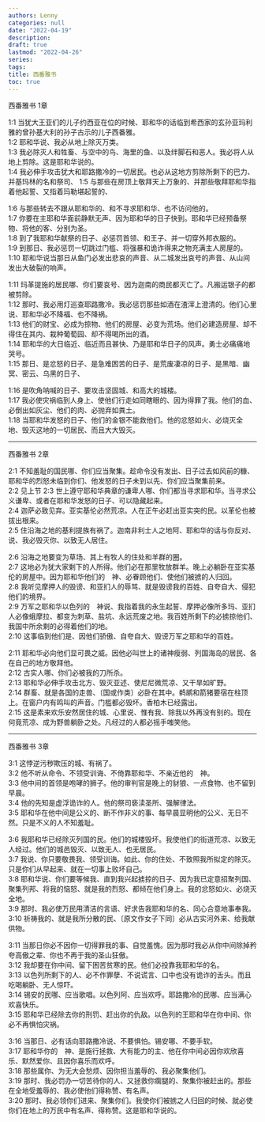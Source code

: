 ```yaml
---
authors: Lenny
categories: null
date: "2022-04-19"
description: 
draft: true
lastmod: "2022-04-26"
series:
tags: 
title: 西番雅书
toc: true
---
```


<!--more-->

西番雅书 1章  

1:1 当犹大王亚们的儿子约西亚在位的时候、耶和华的话临到希西家的玄孙亚玛利雅的曾孙基大利的孙子古示的儿子西番雅。  
1:2 耶和华说、我必从地上除灭万类。  
1:3 我必除灭人和牲畜、与空中的鸟、海里的鱼、以及绊脚石和恶人。我必将人从地上剪除。这是耶和华说的。  
1:4 我必伸手攻击犹大和耶路撒冷的一切居民。也必从这地方剪除所剩下的巴力、并基玛林的名和祭司、
1:5 与那些在房顶上敬拜天上万象的、并那些敬拜耶和华指着他起誓、又指着玛勒堪起誓的、

1:6 与那些转去不跟从耶和华的、和不寻求耶和华、也不访问他的。  
1:7 你要在主耶和华面前静默无声、因为耶和华的日子快到。耶和华已经预备祭物、将他的客、分别为圣。  
1:8 到了我耶和华献祭的日子、必惩罚首领、和王子、并一切穿外邦衣服的。  
1:9 到那日、我必惩罚一切跳过门槛、将强暴和诡诈得来之物充满主人房屋的。  
1:10 耶和华说当那日从鱼门必发出悲哀的声音、从二城发出哀号的声音、从山间发出大破裂的响声。  

1:11 玛革提施的居民哪、你们要哀号、因为迦南的商民都灭亡了。凡搬运银子的都被剪除。  
1:12 那时、我必用灯巡查耶路撒冷。我必惩罚那些如酒在渣滓上澄清的。他们心里说、耶和华必不降福、也不降祸。  
1:13 他们的财宝、必成为掠物、他们的房屋、必变为荒场。他们必建造房屋、却不得住在其内、栽种葡萄园、却不得喝所出的酒。  
1:14 耶和华的大日临近、临近而且甚快、乃是耶和华日子的风声。勇士必痛痛地哭号。  
1:15 那日、是忿怒的日子、是急难困苦的日子、是荒废凄凉的日子、是黑暗、幽冥、密云、乌黑的日子、  

1:16 是吹角呐喊的日子、要攻击坚固城、和高大的城楼。  
1:17 我必使灾祸临到人身上、使他们行走如同瞎眼的、因为得罪了我。他们的血、必倒出如灰尘、他们的肉、必抛弃如粪土。  
1:18 当耶和华发怒的日子、他们的金银不能救他们。他的忿怒如火、必烧灭全地、毁灭这地的一切居民、而且大大毁灭。  

------------------------------------------

西番雅书 2章  

2:1 不知羞耻的国民哪、你们应当聚集。趁命令没有发出、日子过去如风前的糠、耶和华的烈怒未临到你们、他发怒的日子未到以先、你们应当聚集前来。  
2:2 见上节
2:3 世上遵守耶和华典章的谦卑人哪、你们都当寻求耶和华。当寻求公义谦卑、或者在耶和华发怒的日子、可以隐藏起来。  
2:4 迦萨必致见弃。亚实基伦必然荒凉。人在正午必赶出亚实突的民。以革伦也被拔出根来。  
2:5 住沿海之地的基利提族有祸了。迦南非利士人之地阿、耶和华的话与你反对、说、我必毁灭你、以致无人居住。  

2:6 沿海之地要变为草场、其上有牧人的住处和羊群的圈。  
2:7 这地必为犹大家剩下的人所得。他们必在那里牧放群羊。晚上必躺卧在亚实基伦的房屋中。因为耶和华他们的　神、必眷顾他们、使他们被掳的人归回。  
2:8 我听见摩押人的毁谤、和亚扪人的辱骂、就是毁谤我的百姓、自夸自大、侵犯他们的境界。  
2:9 万军之耶和华以色列的　神说、我指着我的永生起誓、摩押必像所多玛、亚扪人必像蛾摩拉、都变为刺草、盐坑、永远荒废之地。我百姓所剩下的必掳掠他们、我国中所余剩的必得着他们的地。  
2:10 这事临到他们是、因他们骄傲、自夸自大、毁谤万军之耶和华的百姓。  

2:11 耶和华必向他们显可畏之威。因他必叫世上的诸神瘦弱、列国海岛的居民、各在自己的地方敬拜他。  
2:12 古实人哪、你们必被我的刀所杀。  
2:13 耶和华必伸手攻击北方、毁灭亚述、使尼尼微荒凉、又干旱如旷野。  
2:14 群畜、就是各国的走兽、〔国或作类〕必卧在其中。鹈鹕和箭猪要宿在柱顶上。在窗户内有鸣叫的声音。门槛都必毁坏。香柏木已经露出。  
2:15 这是素来欢乐安然居住的城、心里说、惟有我、除我以外再没有别的。现在何竟荒凉、成为野兽躺卧之处。凡经过的人都必摇手嗤笑他。  


------------------------------------------

西番雅书 3章  

3:1 这悖逆污秽欺压的城、有祸了。  
3:2 他不听从命令、不领受训诲、不倚靠耶和华、不亲近他的　神。  
3:3 他中间的首领是咆哮的狮子。他的审判官是晚上的豺狼、一点食物、也不留到早晨。  
3:4 他的先知是虚浮诡诈的人。他的祭司亵渎圣所、强解律法。  
3:5 耶和华在他中间是公义的、断不作非义的事、每早晨显明他的公义、无日不然。只是不义的人不知羞耻。  

3:6 我耶和华已经除灭列国的民。他们的城楼毁坏。我使他们的街道荒凉、以致无人经过。他们的城邑毁灭、以致无人、也无居民。  
3:7 我说、你只要敬畏我、领受训诲。如此、你的住处、不致照我所拟定的除灭。只是你们从早起来、就在一切事上败坏自己。  
3:8 耶和华说、你们要等候我、直到我兴起掳掠的日子、因为我已定意招聚列国、聚集列邦、将我的恼怒、就是我的烈怒、都倾在他们身上。我的忿怒如火、必烧灭全地。  
3:9 那时、我必使万民用清洁的言语、好求告我耶和华的名、同心合意地事奉我。  
3:10 祈祷我的、就是我所分散的民、〔原文作女子下同〕必从古实河外来、给我献供物。  

3:11 当那日你必不因你一切得罪我的事、自觉羞愧。因为那时我必从你中间除掉矜夸高傲之辈、你也不再于我的圣山狂傲。  
3:12 我却要在你中间、留下困苦贫寒的民。他们必投靠我耶和华的名。  
3:13 以色列所剩下的人、必不作罪孽、不说谎言、口中也没有诡诈的舌头。而且吃喝躺卧、无人惊吓。  
3:14 锡安的民哪、应当歌唱。以色列阿、应当欢呼。耶路撒冷的民哪、应当满心欢喜快乐。  
3:15 耶和华已经除去你的刑罚、赶出你的仇敌。以色列的王耶和华在你中间、你必不再惧怕灾祸。  

3:16 当那日、必有话向耶路撒冷说、不要惧怕。锡安哪、不要手软。  
3:17 耶和华你的　神、是施行拯救、大有能力的主、他在你中间必因你欢欣喜乐、默然爱你、且因你喜乐而欢呼。  
3:18 那些属你、为无大会愁烦、因你担当羞辱的、我必聚集他们。  
3:19 那时、我必罚办一切苦待你的人、又拯救你瘸腿的、聚集你被赶出的。那些在全地受羞辱的、我必使他们得称赞、有名声。  
3:20 那时、我必领你们进来、聚集你们。我使你们被掳之人归回的时候、就必使你们在地上的万民中有名声、得称赞。这是耶和华说的。  

